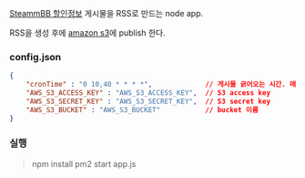 [SteammBB 할인정보](http://www.steambb.com/bbs/board.php?bo_table=sale) 게시물을 RSS로 만드는
node app.

RSS을 생성 후에 [amazon s3](https://s3.amazonaws.com/jmjeong/steambb.rss)에 publish 한다.

### config.json

```json
{
	"cronTime" : "0 10,40 * * * *",             // 게시물 긁어오는 시간. 매 시 10분, 40분에 읽어옴
	"AWS_S3_ACCESS_KEY" : "AWS_S3_ACCESS_KEY",  // S3 access key
	"AWS_S3_SECRET_KEY" : "AWS_S3_SECRET_KEY",  // S3 secret key
	"AWS_S3_BUCKET" : "AWS_S3_BUCKET"           // bucket 이름
}
```

### 실행

> npm install
> pm2 start app.js
